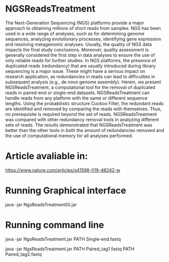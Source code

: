# NGSReadsTreatment
 The Next-Generation Sequencing (NGS) platforms provide a major approach to obtaining millions of short reads from samples. NGS has been used in a wide range of analyses, such as for determining genome sequences, analyzing evolutionary processes, identifying gene expression and resolving metagenomic analyses. Usually, the quality of NGS data impacts the final study conclusions. Moreover, quality assessment is generally considered the first step in data analyses to ensure the use of only reliable reads for further studies. In NGS platforms, the presence of duplicated reads (redundancy) that are usually introduced during library sequencing is a major issue. These might have a serious impact on research application, as redundancies in reads can lead to difficulties in subsequent analysis (e.g., de novo genome assembly). Herein, we present NGSReadsTreatment, a computational tool for the removal of duplicated reads in paired-end or single-end datasets. NGSReadsTreatment can handle reads from any platform with the same or different sequence lengths. Using the probabilistic structure Cuckoo Filter, the redundant reads are identified and removed by comparing the reads with themselves. Thus, no prerequisite is required beyond the set of reads. NGSReadsTreatment was compared with other redundancy removal tools in analyzing different sets of reads. The results demonstrated that NGSReadsTreatment was better than the other tools in both the amount of redundancies removed and the use of computational memory for all analyses performed.

# Article avaliable in:
https://www.nature.com/articles/s41598-019-48242-w

# Running Graphical interface

java -jar NgsReadsTreatmentGI.jar

# Running command line

java -jar NgsReadsTreatment.jar PATH Single-end.fastq

java -jar NgsReadsTreatment.jar PATH Paired_tag1.fastq  PATH Paired_tag2.fastq
